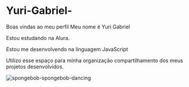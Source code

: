 # Yuri-Gabriel-

Boas vindas ao meu perfil Meu nome é Yuri Gabriel

Estou estudando na Alura.

Estou me desenvolvendo na linguagem JavaScript

Utilizo esse espaço para minha organização compartilhamento dos meus projetos desenvolvidos.

![spongebob-spongebob-dancing](https://github.com/relampagomcqueen1/Yuri-Gabriel-/assets/169062537/75ba94aa-4d3b-4919-b695-001781fa1012)







